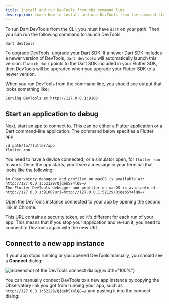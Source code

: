 ```yaml
---
title: Install and run DevTools from the command line
description: Learn how to install and use DevTools from the command line.
---
```


To run Dart DevTools from the CLI, you must have `dart` on your path. Then
you can run the following command to launch DevTools:

```
dart devtools
```

To upgrade DevTools, upgrade your Dart SDK. If a newer Dart SDK
includes a newer version of DevTools, `dart devtools` will automatically
launch this version. If `which dart` points to the Dart SDK included in
your Flutter SDK, then DevTools will be upgraded when you upgrade your
Flutter SDK to a newer version.

When you run DevTools from the command line, you should see output that
looks something like:

```
Serving DevTools at http://127.0.0.1:9100
```

## Start an application to debug

Next, start an app to connect to.
This can be either a Flutter application
or a Dart command-line application.
The command below specifies a Flutter app:

```
cd path/to/flutter/app
flutter run
```

You need to have a device connected, or a simulator open,
for `flutter run` to work. Once the app starts, you'll see a
message in your terminal that looks like the following:

```
An Observatory debugger and profiler on macOS is available at:
http://127.0.0.1:52129/QjqebSY4lQ8=/
The Flutter DevTools debugger and profiler on macOS is available at:
http://127.0.0.1:9100?uri=http://127.0.0.1:52129/QjqebSY4lQ8=/
```

Open the DevTools instance connected to your app
by opening the second link in Chrome.

This URL contains a security token, 
so it's different for each run of your app. 
This means that if you stop your application and re-run it, 
you need to connect to DevTools again with the new URL.

## Connect to a new app instance

If your app stops running
or you opened DevTools manually,
you should see a **Connect** dialog:

![Screenshot of the DevTools connect dialog]({{site.url}}/assets/images/docs/tools/devtools/connect_dialog.png){:width="100%"}

You can manually connect DevTools to a new app instance
by copying the Observatory link you got from running your app,
such as `http://127.0.0.1:52129/QjqebSY4lQ8=/`
and pasting it into the connect dialog:
